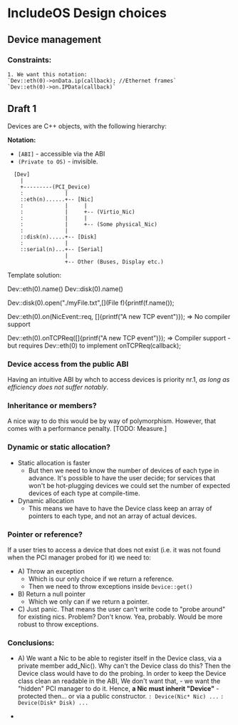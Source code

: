 # IncludeOS Design choices


## Device management

### Constraints:

    1. We want this notation: 
    `Dev::eth(0)->onData.ip(callback); //Ethernet frames`
    `Dev::eth(0)->on.IPData(callback)`

    



## Draft 1
Devices are C++ objects, with the following hierarchy:


**Notation:**
* `[ABI]` - accessible via the ABI
* `(Private to OS)` - invisible.

```    
  [Dev]
    |
    +---------(PCI_Device)
    :             |   
    ::eth(n)......+-- [Nic] 
    :             |     |
    :             |     +-- (Virtio_Nic)
    :             |     |
    :             |     +-- (Some physical_Nic)
    :             |
    ::disk(n).....+-- [Disk]
    :             |
    ::serial(n)...+-- [Serial]
                  |
                  +-- Other (Buses, Display etc.)
```

Template solution:

 Dev::eth(0).name()
 Dev::disk(0).name()
 
 Dev::disk(0).open("./myFile.txt",[](File f){printf(f.name());

 Dev::eth(0).on(NicEvent::req, []{printf("A new TCP event")});
 => No compiler support

 Dev::eth(0).onTCPReq([]{printf("A new TCP event")});
 => Compiler support - but requires Dev::eth(0) to implement onTCPReq(callback);
    


### Device access from the public ABI
Having an intuitive ABI by whch to access devices is priority nr.1, *as long as efficiency does not suffer notably*. 



### Inheritance or members?
A nice way to do this would be by way of polymorphism. However, that comes with a performance penalty. [TODO: Measure.]

### Dynamic or static allocation?
* Static allocation is faster
  * But then we need to know the number of devices of each type in advance. It's possible to have the user decide; for services that won't be hot-plugging devices we could set the number of expected devices of each type at compile-time.
* Dynamic allocation
  * This means we have to have the Device class keep an array of pointers to each type, and not an array of actual devices.

### Pointer or reference?
If a user tries to access a device that does not exist (i.e. it was not found when the PCI manager probed for it) we need to:
* A) Throw an exception
     * Which is our only choice if we return a reference.
     * Then we need to throw exceptions inside `Device::get()`
* B) Return a null pointer
     * Which we only can if we return a pointer.
* C) Just panic. That means the user can't write code to "probe around" for existing nics. Problem? Don't know. Yea, probably. Would be more robust to throw exceptions.


### Conclusions:
* A) We want a Nic to be able to register itself in the Device class, via a private member add_Nic(). Why can't the Device class do this? Then the Device class would have to do the probing. In order to keep the Device class clean an readable in the ABI, We don't want that,  - we want the "hidden" PCI manager to do it. Hence, **a Nic must inherit "Device"** - protected then... or via a public constructor. 
  `: Device(Nic* Nic) ...`
  `: Device(Disk* Disk) ...`

* 